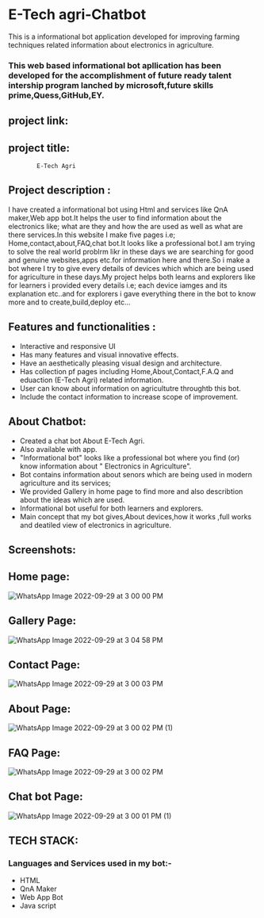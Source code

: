 # E-Tech agri-Chatbot
 This is a informational bot application developed for improving farming techniques related information about electronics in agriculture.
 ### This web based informational bot apllication has been developed for the accomplishment of future ready talent intership program lanched by microsoft,future skills prime,Quess,GitHub,EY.
 
## project link: 

## project title:
            E-Tech Agri
           
## Project description : 
I have created a informational bot using Html and services like QnA maker,Web app bot.It helps the user to find information about the electronics like; what are they and how the are used as well as what are there services.In this website I make five pages i.e; Home,contact,about,FAQ,chat bot.It looks like a professional bot.I am trying to solve the real world problrm likr in these days we are searching for good and genuine websites,apps etc.for information here and there.So i make a bot where I try to give every details of devices which which are being used for agriculture in these days.My project helps both learns and explorers like for learners i provided every details i.e; each device iamges and its explanation etc..and for explorers i gave everything there in the bot to know more and to create,build,deploy etc...

## Features and functionalities :
- Interactive and responsive UI
- Has many features and visual innovative effects.
- Have an aesthetically pleasing visual design and architecture.
- Has collection pf pages including Home,About,Contact,F.A.Q and eduaction (E-Tech Agri) related information.
- User can know about information on agricultutre throughtb this bot.
- Include the contact information to increase scope of improvement.

## About Chatbot:
- Created a chat bot About E-Tech Agri.
- Also available with app.
- "Informational bot" looks like a professional bot where you find (or) know information about " Electronics in Agriculture".
- Bot contains information about senors which are being used in modern agriculture and its services;
- We provided Gallery in home page to find more and also describtion about the ideas which are used.
- Informational bot  useful for both learners and explorers.
- Main concept that my bot gives,About devices,how it works ,full works and deatiled view of electronics in agriculture.
 
 ## Screenshots:
## Home page:
 ![WhatsApp Image 2022-09-29 at 3 00 00 PM](https://user-images.githubusercontent.com/114249958/192996199-98c6a4f1-0d64-41e2-95c0-9ccacb800c9f.jpeg)
## Gallery Page:
![WhatsApp Image 2022-09-29 at 3 04 58 PM](https://user-images.githubusercontent.com/114249958/192997025-f023a28d-a7f9-4be5-a941-bc7363476005.jpeg)
## Contact Page:
![WhatsApp Image 2022-09-29 at 3 00 03 PM](https://user-images.githubusercontent.com/114249958/192997364-c94c5d91-7d5c-4651-b46f-61fa7d7825ad.jpeg)
## About Page:
![WhatsApp Image 2022-09-29 at 3 00 02 PM (1)](https://user-images.githubusercontent.com/114249958/192997490-e8e48cd6-37ef-46bc-89b0-591bed62acef.jpeg)
## FAQ Page:
![WhatsApp Image 2022-09-29 at 3 00 02 PM](https://user-images.githubusercontent.com/114249958/192997640-a9682e96-667d-44fd-98fc-7c51ed1b2819.jpeg)
## Chat bot Page:
![WhatsApp Image 2022-09-29 at 3 00 01 PM (1)](https://user-images.githubusercontent.com/114249958/192997725-32ae967d-72a1-4e74-8cda-c791e2f5104c.jpeg)

## TECH STACK:
### Languages and Services used in my bot:-
 - HTML
 - QnA Maker
 - Web App Bot
 - Java script

